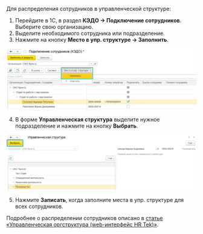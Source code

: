 Для распределения сотрудников в управленческой структуре:

1. Перейдите в 1С, в раздел **КЭДО → Подключение сотрудников**. Выберите свою организацию.
1. Выделите необходимого сотрудника или подразделение.
1. Нажмите на кнопку **Место в упр. структуре → Заполнить**.

![Подключение сотрудников](./assets/distribution_of_employees1.png)

4. В форме **Управленческая структура** выделите нужное подразделение и нажмите на кнопку **Выбрать**.

![Управленческая структура](./assets/distribution_of_employees2.png)

5. Нажмите **Записать**, когда заполните места в упр. структуре для всех сотрудников.

Подробнее о распределении сотрудников описано в [статье «Управленческая оргструктура (web-интерфейс HR Tek)»](/ru/1C/organizational_structure/web_management).